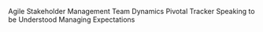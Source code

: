 Agile
Stakeholder Management
Team Dynamics
Pivotal Tracker
Speaking to be Understood
Managing Expectations
